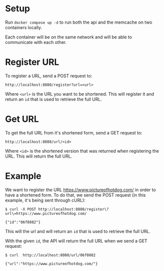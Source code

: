 # Setup
Run `docker compose up -d` to run both the api and the memcache on two containers locally.

Each container will be on the same network and will be able to communicate with each other.

# Register URL
To register a URL, send a POST request to:

`http://localhost:8080/register?url=<url>`

Where `<url>` is the URL you want to be shortened. This will register it and return an `id` that is used to retrieve the full URL.

# Get URL
To get the full URL from it's shortened form, send a GET request to:

`http://localhost:8080/url/<id>`

Where `<id>` is the shortened version that was returned when registering the URL. This will return the full URL.



# Example

We want to register the URL https://www.pictureofhotdog.com/ in order to have a shortened form. To do that, we send the POST request (in this example, it's being sent through cURL):

`$ curl -X POST http://localhost:8080/register\?url\=https://www.pictureofhotdog.com/`

`{"id":"06f8082"}`

This will the url and will return an `id` that is used to retrieve the full URL.

With the given `id`, the API will return the full URL when we send a GET request:

`$ curl  http://localhost:8080/url/06f8082`

`{"url":"https://www.pictureofhotdog.com/"}`